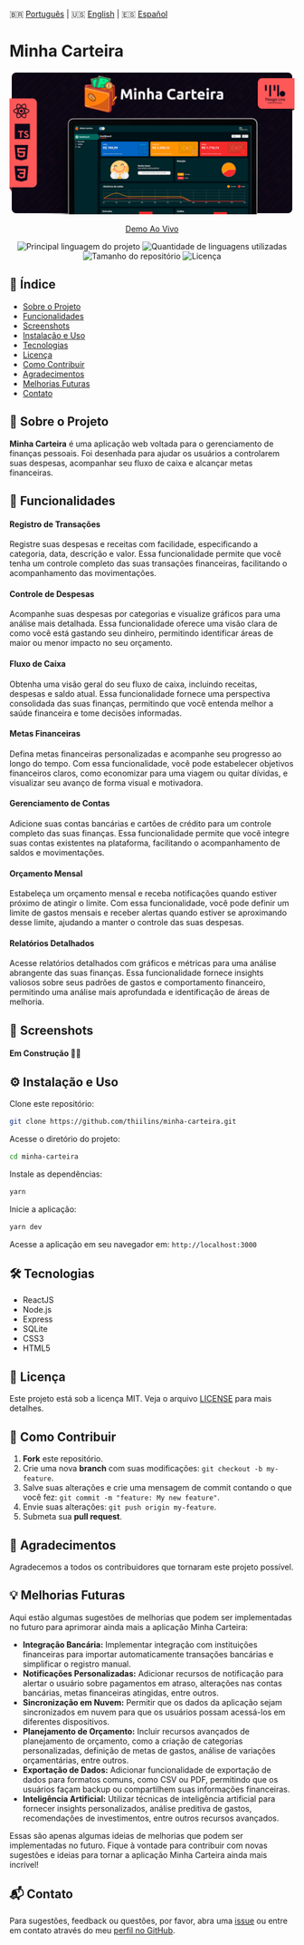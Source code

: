 🇧🇷 [Português](./README.md) | 🇺🇸 [English](./README_EN.md) | 🇪🇸 [Español](./README_ES.md)

# Minha Carteira

<div align="center">

![Minha Carteira Cover Image](./.github/assets/cover.png)

[Demo Ao Vivo](https://minha-carteira-five.vercel.app/)

![Principal linguagem do projeto](https://img.shields.io/github/languages/top/thiilins/minha-carteira?style=for-the-badge&color=FF5858)
![Quantidade de linguagens utilizadas](https://img.shields.io/github/languages/count/thiilins/minha-carteira?style=for-the-badge&color=FF5858)
![Tamanho do repositório](https://img.shields.io/github/repo-size/thiilins/minha-carteira?style=for-the-badge&color=FF5858)
![Licença](https://img.shields.io/github/license/thiilins/minha-carteira?style=for-the-badge&color=FF5858)

</div>

## 📖 Índice

- [Sobre o Projeto](#-sobre-o-projeto)
- [Funcionalidades](#-funcionalidades)
- [Screenshots](#-screenshots)
- [Instalação e Uso](#-instalação-e-uso)
- [Tecnologias](#-tecnologias)
- [Licença](#-licença)
- [Como Contribuir](#-como-contribuir)
- [Agradecimentos](#-agradecimentos)
- [Melhorias Futuras](#-melhorias-futuras)
- [Contato](#-contato)

## 📘 Sobre o Projeto

**Minha Carteira** é uma aplicação web voltada para o gerenciamento de finanças pessoais. Foi desenhada para ajudar os usuários a controlarem suas despesas, acompanhar seu fluxo de caixa e alcançar metas financeiras.

## 🚀 Funcionalidades

#### Registro de Transações

Registre suas despesas e receitas com facilidade, especificando a categoria, data, descrição e valor. Essa funcionalidade permite que você tenha um controle completo das suas transações financeiras, facilitando o acompanhamento das movimentações.

#### Controle de Despesas

Acompanhe suas despesas por categorias e visualize gráficos para uma análise mais detalhada. Essa funcionalidade oferece uma visão clara de como você está gastando seu dinheiro, permitindo identificar áreas de maior ou menor impacto no seu orçamento.

#### Fluxo de Caixa

Obtenha uma visão geral do seu fluxo de caixa, incluindo receitas, despesas e saldo atual. Essa funcionalidade fornece uma perspectiva consolidada das suas finanças, permitindo que você entenda melhor a saúde financeira e tome decisões informadas.

#### Metas Financeiras

Defina metas financeiras personalizadas e acompanhe seu progresso ao longo do tempo. Com essa funcionalidade, você pode estabelecer objetivos financeiros claros, como economizar para uma viagem ou quitar dívidas, e visualizar seu avanço de forma visual e motivadora.

#### Gerenciamento de Contas

Adicione suas contas bancárias e cartões de crédito para um controle completo das suas finanças. Essa funcionalidade permite que você integre suas contas existentes na plataforma, facilitando o acompanhamento de saldos e movimentações.

#### Orçamento Mensal

Estabeleça um orçamento mensal e receba notificações quando estiver próximo de atingir o limite. Com essa funcionalidade, você pode definir um limite de gastos mensais e receber alertas quando estiver se aproximando desse limite, ajudando a manter o controle das suas despesas.

#### Relatórios Detalhados

Acesse relatórios detalhados com gráficos e métricas para uma análise abrangente das suas finanças. Essa funcionalidade fornece insights valiosos sobre seus padrões de gastos e comportamento financeiro, permitindo uma análise mais aprofundada e identificação de áreas de melhoria.

## 📸 Screenshots

#### Em Construção 🔨🚧

## ⚙️ Instalação e Uso

Clone este repositório:

```bash
git clone https://github.com/thiilins/minha-carteira.git
```

Acesse o diretório do projeto:

```bash
cd minha-carteira
```

Instale as dependências:

```bash
yarn
```

Inicie a aplicação:

```bash
yarn dev
```

Acesse a aplicação em seu navegador em: `http://localhost:3000`

## 🛠 Tecnologias

- ReactJS
- Node.js
- Express
- SQLite
- CSS3
- HTML5

## 📜 Licença

Este projeto está sob a licença MIT. Veja o arquivo [LICENSE](./LICENSE) para mais detalhes.

## 🤝 Como Contribuir

1. **Fork** este repositório.
2. Crie uma nova **branch** com suas modificações: `git checkout -b my-feature`.
3. Salve suas alterações e crie uma mensagem de commit contando o que você fez: `git commit -m "feature: My new feature"`.
4. Envie suas alterações: `git push origin my-feature`.
5. Submeta sua **pull request**.

## 🙌 Agradecimentos

Agradecemos a todos os contribuidores que tornaram este projeto possível.

## 💡 Melhorias Futuras

Aqui estão algumas sugestões de melhorias que podem ser implementadas no futuro para aprimorar ainda mais a aplicação Minha Carteira:

- **Integração Bancária:** Implementar integração com instituições financeiras para importar automaticamente transações bancárias e simplificar o registro manual.
- **Notificações Personalizadas:** Adicionar recursos de notificação para alertar o usuário sobre pagamentos em atraso, alterações nas contas bancárias, metas financeiras atingidas, entre outros.
- **Sincronização em Nuvem:** Permitir que os dados da aplicação sejam sincronizados em nuvem para que os usuários possam acessá-los em diferentes dispositivos.
- **Planejamento de Orçamento:** Incluir recursos avançados de planejamento de orçamento, como a criação de categorias personalizadas, definição de metas de gastos, análise de variações orçamentárias, entre outros.
- **Exportação de Dados:** Adicionar funcionalidade de exportação de dados para formatos comuns, como CSV ou PDF, permitindo que os usuários façam backup ou compartilhem suas informações financeiras.
- **Inteligência Artificial:** Utilizar técnicas de inteligência artificial para fornecer insights personalizados, análise preditiva de gastos, recomendações de investimentos, entre outros recursos avançados.

Essas são apenas algumas ideias de melhorias que podem ser implementadas no futuro. Fique à vontade para contribuir com novas sugestões e ideias para tornar a aplicação Minha Carteira ainda mais incrível!

## 📬 Contato

Para sugestões, feedback ou questões, por favor, abra uma [issue](https://github.com/thiilins/minha-carteira/issues) ou entre em contato através do meu [perfil no GitHub](https://github.com/thiilins).
